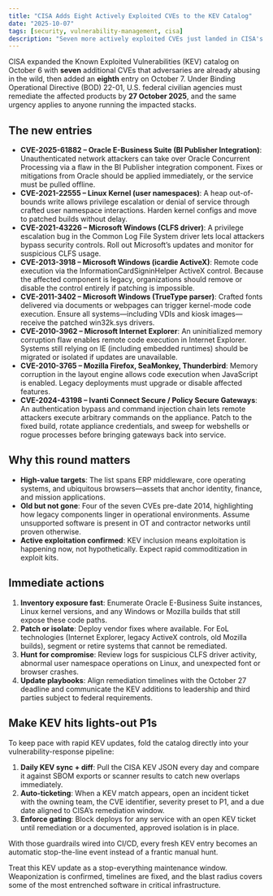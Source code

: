 ```yaml
---
title: "CISA Adds Eight Actively Exploited CVEs to the KEV Catalog"
date: "2025-10-07"
tags: [security, vulnerability-management, cisa]
description: "Seven more actively exploited CVEs just landed in CISA's KEV catalog—here's what they hit and what to do before the October 27 deadline."
---
```


CISA expanded the Known Exploited Vulnerabilities (KEV) catalog on October 6 with **seven** additional CVEs that adversaries are already abusing in the wild, then added an **eighth** entry on October 7. Under Binding Operational Directive (BOD) 22-01, U.S. federal civilian agencies must remediate the affected products by **27 October 2025**, and the same urgency applies to anyone running the impacted stacks.

## The new entries

- **CVE-2025-61882 – Oracle E-Business Suite (BI Publisher Integration)**: Unauthenticated network attackers can take over Oracle Concurrent Processing via a flaw in the BI Publisher integration component. Fixes or mitigations from Oracle should be applied immediately, or the service must be pulled offline.
- **CVE-2021-22555 – Linux Kernel (user namespaces)**: A heap out-of-bounds write allows privilege escalation or denial of service through crafted user namespace interactions. Harden kernel configs and move to patched builds without delay.
- **CVE-2021-43226 – Microsoft Windows (CLFS driver)**: A privilege escalation bug in the Common Log File System driver lets local attackers bypass security controls. Roll out Microsoft’s updates and monitor for suspicious CLFS usage.
- **CVE-2013-3918 – Microsoft Windows (icardie ActiveX)**: Remote code execution via the InformationCardSigninHelper ActiveX control. Because the affected component is legacy, organizations should remove or disable the control entirely if patching is impossible.
- **CVE-2011-3402 – Microsoft Windows (TrueType parser)**: Crafted fonts delivered via documents or webpages can trigger kernel-mode code execution. Ensure all systems—including VDIs and kiosk images—receive the patched win32k.sys drivers.
- **CVE-2010-3962 – Microsoft Internet Explorer**: An uninitialized memory corruption flaw enables remote code execution in Internet Explorer. Systems still relying on IE (including embedded runtimes) should be migrated or isolated if updates are unavailable.
- **CVE-2010-3765 – Mozilla Firefox, SeaMonkey, Thunderbird**: Memory corruption in the layout engine allows code execution when JavaScript is enabled. Legacy deployments must upgrade or disable affected features.
- **CVE-2024-43198 – Ivanti Connect Secure / Policy Secure Gateways**: An authentication bypass and command injection chain lets remote attackers execute arbitrary commands on the appliance. Patch to the fixed build, rotate appliance credentials, and sweep for webshells or rogue processes before bringing gateways back into service.

## Why this round matters

- **High-value targets**: The list spans ERP middleware, core operating systems, and ubiquitous browsers—assets that anchor identity, finance, and mission applications.
- **Old but not gone**: Four of the seven CVEs pre-date 2014, highlighting how legacy components linger in operational environments. Assume unsupported software is present in OT and contractor networks until proven otherwise.
- **Active exploitation confirmed**: KEV inclusion means exploitation is happening now, not hypothetically. Expect rapid commoditization in exploit kits.

## Immediate actions

1. **Inventory exposure fast**: Enumerate Oracle E-Business Suite instances, Linux kernel versions, and any Windows or Mozilla builds that still expose these code paths.
2. **Patch or isolate**: Deploy vendor fixes where available. For EoL technologies (Internet Explorer, legacy ActiveX controls, old Mozilla builds), segment or retire systems that cannot be remediated.
3. **Hunt for compromise**: Review logs for suspicious CLFS driver activity, abnormal user namespace operations on Linux, and unexpected font or browser crashes.
4. **Update playbooks**: Align remediation timelines with the October 27 deadline and communicate the KEV additions to leadership and third parties subject to federal requirements.

## Make KEV hits lights-out P1s

To keep pace with rapid KEV updates, fold the catalog directly into your vulnerability-response pipeline:

1. **Daily KEV sync + diff**: Pull the CISA KEV JSON every day and compare it against SBOM exports or scanner results to catch new overlaps immediately.
2. **Auto-ticketing**: When a KEV match appears, open an incident ticket with the owning team, the CVE identifier, severity preset to P1, and a due date aligned to CISA’s remediation window.
3. **Enforce gating**: Block deploys for any service with an open KEV ticket until remediation or a documented, approved isolation is in place.

With those guardrails wired into CI/CD, every fresh KEV entry becomes an automatic stop-the-line event instead of a frantic manual hunt.

Treat this KEV update as a stop-everything maintenance window. Weaponization is confirmed, timelines are fixed, and the blast radius covers some of the most entrenched software in critical infrastructure.
